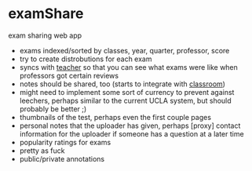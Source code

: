 examShare
=========

exam sharing web app

- exams indexed/sorted by classes, year, quarter, professor, score
- try to create distrobutions for each exam
- syncs with [teacher](https://github.com/lowellbander/teacher) so that you can see what exams were like when professors got certain reviews
- notes should be shared, too (starts to integrate with [classroom](https://github.com/lowellbander/classroom))
- might need to implement some sort of currency to prevent against leechers, perhaps similar to the current UCLA system, but should probably be better ;)
- thumbnails of the test, perhaps even the first couple pages
- personal notes that the uploader has given, perhaps [proxy] contact information for the uploader if someone has a question at a later time
- popularity ratings for exams
- pretty as fuck
- public/private annotations
